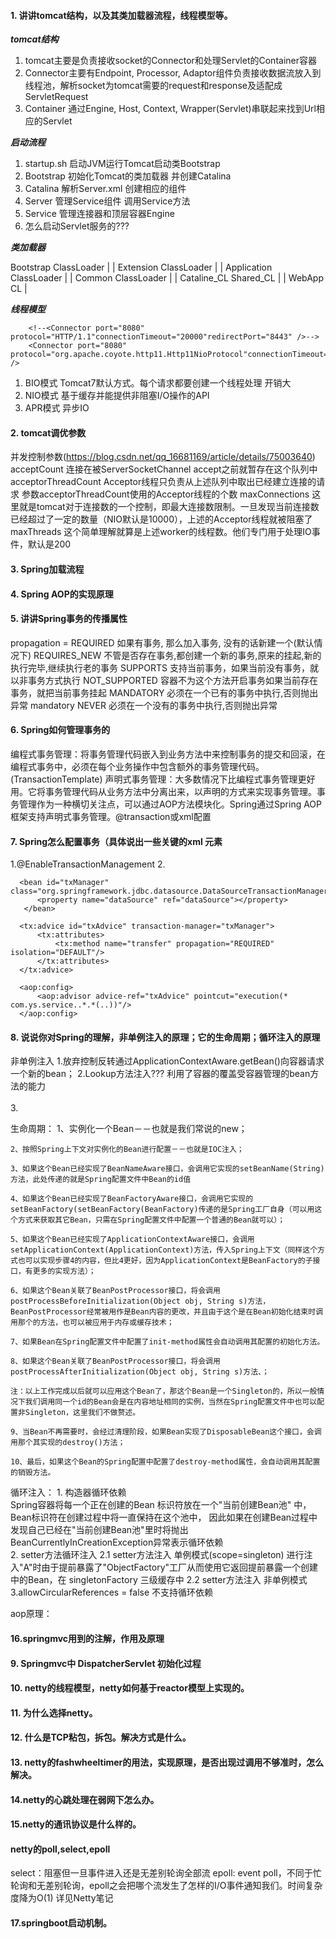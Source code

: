 #### 1. 讲讲tomcat结构，以及其类加载器流程，线程模型等。
***tomcat结构***

   1. tomcat主要是负责接收socket的Connector和处理Servlet的Container容器
   2. Connector主要有Endpoint, Processor, Adaptor组件负责接收数据流放入到线程池，解析socket为tomcat需要的request和response及适配成ServletRequest
   3. Container 通过Engine, Host, Context, Wrapper(Servlet)串联起来找到Url相应的Servlet
   
***启动流程***

   1. startup.sh 启动JVM运行Tomcat启动类Bootstrap
   2. Bootstrap 初始化Tomcat的类加载器 并创建Catalina
   3. Catalina 解析Server.xml 创建相应的组件
   4. Server 管理Service组件 调用Service方法
   5. Service 管理连接器和顶层容器Engine
   6. 怎么启动Servlet服务的???

***类加载器***

   Bootstrap ClassLoader 
            |
            |
   Extension ClassLoader
            |
            |
   Application ClassLoader
            |
            |
     Common ClassLoader
            |
            |
Cataline_CL    Shared_CL
                   |
                   |
                WebApp CL
                   |

***线程模型***

```
    <!--<Connector port="8080" protocol="HTTP/1.1"connectionTimeout="20000"redirectPort="8443" />-->
    <Connector port="8080" protocol="org.apache.coyote.http11.Http11NioProtocol"connectionTimeout="20000"redirectPort="8443" />
```
 1. BIO模式 Tomcat7默认方式。每个请求都要创建一个线程处理 开销大
 2. NIO模式 基于缓存并能提供非阻塞I/O操作的API
 3. APR模式 异步IO
    
#### 2. tomcat调优参数
并发控制参数(https://blog.csdn.net/qq_16681169/article/details/75003640)
    acceptCount   连接在被ServerSocketChannel accept之前就暂存在这个队列中
    acceptorThreadCount   Acceptor线程只负责从上述队列中取出已经建立连接的请求 参数acceptorThreadCount使用的Acceptor线程的个数
    maxConnections   这里就是tomcat对于连接数的一个控制，即最大连接数限制。一旦发现当前连接数已经超过了一定的数量（NIO默认是10000），上述的Acceptor线程就被阻塞了
    maxThreads  这个简单理解就算是上述worker的线程数。他们专门用于处理IO事件，默认是200

#### 3. Spring加载流程



#### 4. Spring AOP的实现原理



#### 5. 讲讲Spring事务的传播属性
propagation = 
  REQUIRED       如果有事务, 那么加入事务, 没有的话新建一个(默认情况下)
  REQUIRES_NEW   不管是否存在事务,都创建一个新的事务,原来的挂起,新的执行完毕,继续执行老的事务
  SUPPORTS       支持当前事务，如果当前没有事务，就以非事务方式执行
  NOT_SUPPORTED  容器不为这个方法开启事务如果当前存在事务，就把当前事务挂起
  MANDATORY      必须在一个已有的事务中执行,否则抛出异常 mandatory
  NEVER          必须在一个没有的事务中执行,否则抛出异常 


#### 6. Spring如何管理事务的
编程式事务管理：将事务管理代码嵌入到业务方法中来控制事务的提交和回滚，在编程式事务中，必须在每个业务操作中包含额外的事务管理代码。(TransactionTemplate)
声明式事务管理：大多数情况下比编程式事务管理更好用。它将事务管理代码从业务方法中分离出来，以声明的方式来实现事务管理。事务管理作为一种横切关注点，可以通过AOP方法模块化。Spring通过Spring AOP框架支持声明式事务管理。@transaction或xml配置


#### 7. Spring怎么配置事务（具体说出一些关键的xml 元素
1.@EnableTransactionManagement
2.
  <!-- 1 事务管理器 -->
      <bean id="txManager" class="org.springframework.jdbc.datasource.DataSourceTransactionManager">
          <property name="dataSource" ref="dataSource"></property>
       </bean>
  <!-- 2 事务详情（事务通知）, 在aop筛选基础上，比如对ABC三个确定使用什么样的事务。例如：AC读写、B只读 等 -->
      <tx:advice id="txAdvice" transaction-manager="txManager">
          <tx:attributes>
              <tx:method name="transfer" propagation="REQUIRED" isolation="DEFAULT"/>
          </tx:attributes>
      </tx:advice>
  <!-- 3 AOP编程，利用切入点表达式从目标类方法中 确定增强的连接器，从而获得切入点 -->
      <aop:config>
          <aop:advisor advice-ref="txAdvice" pointcut="execution(* com.ys.service..*.*(..))"/>
      </aop:config>
  

#### 8. 说说你对Spring的理解，非单例注入的原理；它的生命周期；循环注入的原理
非单例注入
    1.放弃控制反转通过ApplicationContextAware.getBean()向容器请求一个新的bean；
    2.Lookup方法注入??? 利用了容器的覆盖受容器管理的bean方法的能力  
         <bean><lookup-method name="createCommand" bean="asyncCommand"/></bean>    
    3.
    
生命周期：
    1、实例化一个Bean－－也就是我们常说的new；

    2、按照Spring上下文对实例化的Bean进行配置－－也就是IOC注入；

    3、如果这个Bean已经实现了BeanNameAware接口，会调用它实现的setBeanName(String)方法，此处传递的就是Spring配置文件中Bean的id值

    4、如果这个Bean已经实现了BeanFactoryAware接口，会调用它实现的setBeanFactory(setBeanFactory(BeanFactory)传递的是Spring工厂自身（可以用这个方式来获取其它Bean，只需在Spring配置文件中配置一个普通的Bean就可以）；

    5、如果这个Bean已经实现了ApplicationContextAware接口，会调用setApplicationContext(ApplicationContext)方法，传入Spring上下文（同样这个方式也可以实现步骤4的内容，但比4更好，因为ApplicationContext是BeanFactory的子接口，有更多的实现方法）；

    6、如果这个Bean关联了BeanPostProcessor接口，将会调用postProcessBeforeInitialization(Object obj, String s)方法，BeanPostProcessor经常被用作是Bean内容的更改，并且由于这个是在Bean初始化结束时调用那个的方法，也可以被应用于内存或缓存技术；

    7、如果Bean在Spring配置文件中配置了init-method属性会自动调用其配置的初始化方法。

    8、如果这个Bean关联了BeanPostProcessor接口，将会调用postProcessAfterInitialization(Object obj, String s)方法、；

    注：以上工作完成以后就可以应用这个Bean了，那这个Bean是一个Singleton的，所以一般情况下我们调用同一个id的Bean会是在内容地址相同的实例，当然在Spring配置文件中也可以配置非Singleton，这里我们不做赘述。

    9、当Bean不再需要时，会经过清理阶段，如果Bean实现了DisposableBean这个接口，会调用那个其实现的destroy()方法；

    10、最后，如果这个Bean的Spring配置中配置了destroy-method属性，会自动调用其配置的销毁方法。
    
循环注入：
    1. 构造器循环依赖   
         Spring容器将每一个正在创建的Bean 标识符放在一个"当前创建Bean池" 中，Bean标识符在创建过程中将一直保持在这个池中，
         因此如果在创建Bean过程中发现自己已经在"当前创建Bean池"里时将抛出BeanCurrentlyInCreationException异常表示循环依赖                 
    2. setter方法循环注入 
        2.1 setter方法注入 单例模式(scope=singleton) 
            进行注入"A"时由于提前暴露了"ObjectFactory"工厂从而使用它返回提前暴露一个创建中的Bean，在 singletonFactory 三级缓存中
        2.2 setter方法注入 非单例模式
    3.allowCircularReferences = false 不支持循环依赖

aop原理：

#### 16.springmvc用到的注解，作用及原理

#### 9. Springmvc中 DispatcherServlet 初始化过程

#### 10. netty的线程模型，netty如何基于reactor模型上实现的。

#### 11. 为什么选择netty。

#### 12. 什么是TCP粘包，拆包。解决方式是什么。

#### 13. netty的fashwheeltimer的用法，实现原理，是否出现过调用不够准时，怎么解决。

#### 14.netty的心跳处理在弱网下怎么办。

#### 15.netty的通讯协议是什么样的。

#### netty的poll,select,epoll
select：阻塞但一旦事件进入还是无差别轮询全部流
epoll:  event poll，不同于忙轮询和无差别轮询，epoll之会把哪个流发生了怎样的I/O事件通知我们。时间复杂度降为O(1)
详见Netty笔记

#### 17.springboot启动机制。